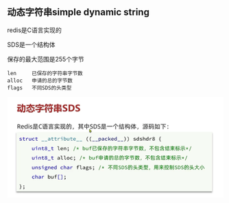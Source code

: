 动态字符串simple dynamic string
---

redis是C语言实现的

SDS是一个结构体

保存的最大范围是255个字节

    len     已保存的字符串字节数
    alloc   申请的总的字节数
    flags   不同SDS的头类型

![img_62.png](img_62.png)
